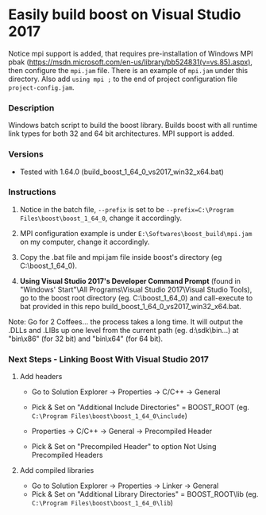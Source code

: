 # Easily build boost on Visual Studio 2017
Notice mpi support is added, that requires pre-installation of Windows MPI pbak (https://msdn.microsoft.com/en-us/library/bb524831(v=vs.85).aspx), then configure the `mpi.jam` file. There is an example of `mpi.jam` under this directory. Also add `using mpi ;` to the end of project configuration file `project-config.jam`.

### Description
Windows batch script to build the boost library.
Builds boost with all runtime link types for both 32 and 64 bit architectures. MPI support is added.

### Versions
- Tested with 1.64.0 (build_boost_1_64_0_vs2017_win32_x64.bat)

### Instructions
1. Notice in the batch file, `--prefix` is set to be `--prefix=C:\Program Files\boost\boost_1_64_0`, change it accordingly.

2. MPI configuration example is under `E:\Softwares\boost_build\mpi.jam` on my computer, change it accordingly.

3. Copy the .bat file and mpi.jam file inside boost's directory (eg C:\boost_1_64_0).

4. **Using Visual Studio 2017's Developer Command Prompt** (found in "Windows' Start"\All Programs\Visual Studio 2017\Visual Studio Tools), go to the boost root directory (eg. C:\boost_1_64_0) and call-execute to bat provided in this repo build_boost_1_64_0_vs2017_win32_x64.bat.

Note: Go for 2 Coffees... the process takes a long time.
It will output the .DLLs and .LIBs up one level from the current path (eg. d:\sdk\bin...) at "bin\x86" (for 32 bit) and "bin\x64" (for 64 bit).

### Next Steps - Linking Boost With Visual Studio 2017
1. Add headers
	- Go to Solution Explorer -> Properties -> C/C++ -> General
	- Pick & Set on "Additional Include Directories" = BOOST_ROOT (eg. `C:\Program Files\boost\boost_1_64_0\include`)

	- Properties -> C/C++ -> General -> Precompiled Header
	- Pick & Set on "Precompiled Header" to option Not Using Precompiled Headers

2. Add compiled libraries
	- Go to Solution Explorer -> Properties -> Linker -> General
	- Pick & Set on "Additional Library Directories" = BOOST_ROOT\lib (eg. `C:\Program Files\boost\boost_1_64_0\lib`)
